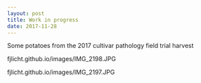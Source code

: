 ```yaml
---
layout: post
title: Work in progress
date: 2017-11-28
---
```


Some potatoes from the 2017 cultivar pathology field trial harvest

fjlicht.github.io/images/IMG_2198.JPG
  
  
fjlicht.github.io/images/IMG_2197.JPG
